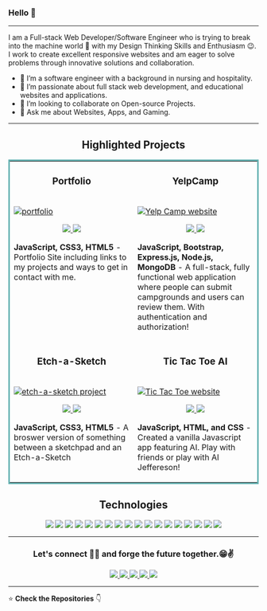 ### Hello 👋

---

<!-- <p align="center">
  <img src="#" width="100%" title="Intro Card" alt="Intro Card">
</p> -->

I am a Full-stack Web Developer/Software Engineer who is trying to break into the machine world :robot: with my Design Thinking Skills and Enthusiasm :wink:. 
I work to create excellent responsive websites and am eager to solve problems through innovative solutions and collaboration.

- 🔭 I’m a software engineer with a background in nursing and hospitality.
- 🌱 I’m passionate about full stack web development, and educational websites and applications.
- 👯 I’m looking to collaborate on Open-source Projects.
- 💬 Ask me about Websites, Apps, and Gaming.

---
<h2 align="center">Highlighted Projects</h2>
<table bordercolor="#66b2b2">
  <tr>
    <td width="50%" valign="top">
      <h3 align="center" color="white">Portfolio</h3>
      <br>
      <a href='https://michael-martinez.netlify.app/'> 
        <img src='https://github.com/Selt0/Selt0/blob/main/imgs/Portfolio.gif?raw=true' alt='portfolio'/>  
      </a>
      <br> 
      <p align='center'>
        <a href="https://github.com/Selt0/Portfolio" target="_blank">
          <img src="https://img.shields.io/badge/Code-black?style=for-the-badge&logo=github"/>
        </a>
        <a href="https://michael-martinez.netlify.app/" target="_blank">
          <img src="https://img.shields.io/badge/-website-green?style=for-the-badge&color=cb7e67"/>
        </a>
      </p>
      <p><strong>JavaScript, CSS3, HTML5</strong> - Portfolio Site including links to my projects and ways to get in contact with me.</p>
    </td>
    <td width='50%' valign="top">
      <h3 align="center" color="white">YelpCamp</h3>
      <br> 
      <a href='https://mysterious-savannah-78294.herokuapp.com/'> 
        <img src='https://github.com/Selt0/Selt0/blob/main/imgs/YelpCamp.gif?raw=true' alt='Yelp Camp website'/>
      </a>
      <br>
      <p align='center'>
        <a href="https://github.com/Selt0/yelpCamp" target="_blank">
          <img src="https://img.shields.io/badge/Code-black?style=for-the-badge&logo=github"/>
        </a>
        <a href="https://mysterious-savannah-78294.herokuapp.com/" target="_blank">
          <img src="https://img.shields.io/badge/-website-green?style=for-the-badge&color=cb7e67"/>
        </a>
      </p>
      <p><strong>JavaScript, Bootstrap, Express.js, Node.js, MongoDB</strong> - A full-stack, fully functional web application where people can submit campgrounds and users can review them. With authentication and authorization!</p>
    </td>
  </tr>

  <tr>
    <td width="50%" valign="top">
      <h3 align="center" color="white">Etch-a-Sketch</h3>
      <br>
      <a href='https://selt0.github.io/etch-a-sketch/'> 
        <img src='https://github.com/Selt0/Selt0/blob/main/imgs/Etch-a-sketch.gif?raw=true' alt='etch-a-sketch project'/>  
      </a>
      <br> 
      <p align='center'>
        <a href="https://github.com/Selt0/etch-a-sketch" target="_blank">
          <img src="https://img.shields.io/badge/Code-black?style=for-the-badge&logo=github"/>
        </a>
        <a href="https://selt0.github.io/etch-a-sketch/" target="_blank">
          <img src="https://img.shields.io/badge/-website-green?style=for-the-badge&color=cb7e67"/>
        </a>
      </p>
      <p><strong>JavaScript, CSS3, HTML5</strong> - A broswer version of something between a sketchpad and an Etch-a-Sketch</p>
    </td>
    <td width='50%' valign="top">
      <h3 align="center" color="white">Tic Tac Toe AI</h3>
      <br> 
      <a href='https://selt0.github.io/tictoe/'> 
        <img src='https://github.com/Selt0/Selt0/blob/main/imgs/TicTacToe.gif?raw=true' alt='Tic Tac Toe website'/>
      </a>
      <br>
      <p align='center'>
        <a href="https://github.com/Selt0/tictoe" target="_blank">
          <img src="https://img.shields.io/badge/Code-black?style=for-the-badge&logo=github"/>
        </a>
        <a href="https://selt0.github.io/tictoe/" target="_blank">
          <img src="https://img.shields.io/badge/-website-green?style=for-the-badge&color=cb7e67"/>
        </a>
      </p>
      <p><strong>JavaScript, HTML, and CSS</strong> - Created a vanilla Javascript app featuring AI. Play with friends or play with AI Jeffereson!</p>
    </td>
  </tr>
</table>
  
<h2 align="center">Technologies</h1>


<p align="center">
    <img src="https://img.shields.io/static/v1?label=|&message=HTML5&color=23555f&style=plastic&logo=html5"/>
    <img src="https://img.shields.io/static/v1?label=|&message=CSS3&color=285f65&style=plastic&logo=css3"/>
    <img src="https://img.shields.io/static/v1?label=|&message=SASS&color=2b625f&style=plastic&logo=sass"/>
    <img src="https://img.shields.io/static/v1?label=|&message=BOOTSTRAP&color=316c5e&style=plastic&logo=bootstrap"/>
    <img src="https://img.shields.io/static/v1?label=|&message=JAVASCRIPT&color=3c7f5d&style=plastic&logo=javascript"/>
    <img src="https://img.shields.io/static/v1?label=|&message=REACT.JS&color=4a935c&style=plastic&logo=react"/>
    <img src="https://img.shields.io/static/v1?label=|&message=TYPESCRIPT&color=4a935c&style=plastic&logo=typescript"/>
    <img src="https://img.shields.io/static/v1?label=|&message=PYTHON&color=52985b&style=plastic&logo=python"/>
    <img src="https://img.shields.io/static/v1?label=|&message=SOLIDITY&color=8fbc56&style=plastic&logo=solidity"/>
    <img src="https://img.shields.io/static/v1?label=|&message=SELENIUM&color=cdf998&style=plastic&logo=selenium"/>
    <img src="https://img.shields.io/static/v1?label=|&message=AWS&color=98bf53&style=plastic&logo=amazon"/>
    <img src="https://img.shields.io/static/v1?label=|&message=WORDPRESS&color=cdd148&style=plastic&logo=wordpress"/>
    <img src="https://img.shields.io/static/v1?label=|&message=ADOBE&color=98bf53&style=plastic&logo=adobe"/>
    <img src="https://img.shields.io/static/v1?label=|&message=MONGO-DB&color=cdd148&style=plastic&logo=mongodb"/>
    <img src="https://img.shields.io/static/v1?label=|&message=EXPRESS&color=bbb111&style=plastic&logo=express"/>
    <img src="https://img.shields.io/static/v1?label=|&message=WEBPACK&color=bbb111&style=plastic&logo=webpack"/>
    <img src="https://img.shields.io/static/v1?label=|&message=GIT&color=cbb148&style=plastic&logo=git"/>
    <img src="https://img.shields.io/static/v1?label=|&message=FIREBASE&color=cbb148&style=plastic&logo=firebase"/>
</p>

---


<h3 align='center'>Let's connect 👨‍💻 and forge the future together.😁✌</h3>
<p align="center">
  <a href="https://michael-martinez.netlify.app/" target="_blank">
    <img src="https://img.shields.io/static/v1?label=|&message=WEBSITE&color=23555f&style=plastic&logo=react&logo-color=white"/>
  </a>
  <a href="https://www.linkedin.com/in/mmartinez22/" target="_blank">
    <img src="https://img.shields.io/static/v1?label=|&message=LINKED-IN&color=cdf998&style=plastic&logo=linkedin&logo-color=white"/>
  </a>
  <a href="https://twitter.com/MMocomochi" target="_blank">
    <img src="https://img.shields.io/static/v1?label=|&message=TWITTER&color=23555f&style=plastic&logo=twitter&logo-color=white"/>
  </a>
  <a href="https://angel.co/u/michael-martinez-58" target="_blank">
      <img src="https://img.shields.io/static/v1?label=|&message=ANGEL-LIST&color=cdf998&style=plastic&logo=angellist&logo-color=white"/>
  </a>
  <a href="https://michael-martinez.netlify.app/images/SoftwareEngineerResume_current.docx.pdf" target="_blank">
      <img src="https://img.shields.io/static/v1?label=|&message=RESUME&color=23555f&style=plastic&logo=react&logo-color=white"/>
  </a>
</p>

---

:star: **Check the Repositories** 👇
